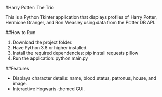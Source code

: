 #Harry Potter: The Trio

This is a Python Tkinter application that displays profiles of Harry Potter, Hermione Granger, and Ron Weasley using data from the Potter DB API.

##How to Run
1. Download the project folder.
2. Have Python 3.8 or higher installed.
3. Install the required dependencies:
   pip install requests pillow
4. Run the application:
   python main.py

##Features
- Displays character details: name, blood status, patronus, house, and image.
- Interactive Hogwarts-themed GUI.

